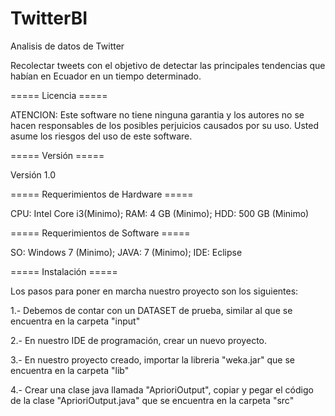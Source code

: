 # TwitterBI
Analisis de datos de Twitter

Recolectar tweets con el objetivo de detectar las principales tendencias que habían en Ecuador en un tiempo determinado.

===== Licencia =====

ATENCION:
    Este software no tiene ninguna garantia y los autores no se hacen
    responsables de los posibles perjuicios causados por su uso.
    Usted asume los riesgos del uso de este software.
    

===== Versión =====  

Versión 1.0


===== Requerimientos de Hardware =====

CPU: Intel Core i3(Minimo);
RAM: 4 GB (Minimo);
HDD: 500 GB (Minimo)


===== Requerimientos de Software ===== 

SO: Windows 7 (Minimo);
JAVA: 7 (Minimo);
IDE: Eclipse


===== Instalación ===== 

Los pasos para poner en marcha nuestro proyecto son los siguientes:

1.- Debemos de contar con un DATASET de prueba, similar al que se encuentra en la carpeta "input"

2.- En nuestro IDE de programación, crear un nuevo proyecto.

3.- En nuestro proyecto creado, importar la libreria "weka.jar" que se encuentra en la carpeta "lib"

4.- Crear una clase java llamada "AprioriOutput", copiar y pegar el código de la clase "AprioriOutput.java" que se encuentra en la        carpeta "src"
